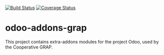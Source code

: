[![Build Status](https://travis-ci.org/grap/odoo-addons-grap.svg?branch=7.0)](https://travis-ci.org/grap/odoo-addons-grap)
[![Coverage Status](https://coveralls.io/repos/grap/odoo-addons-grap/badge.png?branch=7.0)](https://coveralls.io/r/grap/odoo-addons-grap?branch=7.0)

odoo-addons-grap
================

This project contains extra-addons modules for the project Odoo, used by the Cooperative GRAP.
